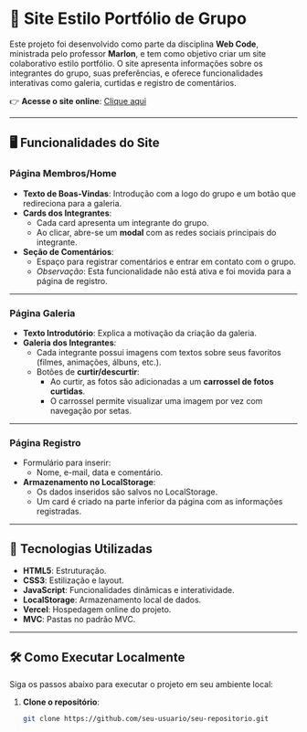 # 📂 Site Estilo Portfólio de Grupo

Este projeto foi desenvolvido como parte da disciplina **Web Code**, ministrada pelo professor **Marlon**, e tem como objetivo criar um site colaborativo estilo portfólio. O site apresenta informações sobre os integrantes do grupo, suas preferências, e oferece funcionalidades interativas como galeria, curtidas e registro de comentários.  

👉 **Acesse o site online**: [Clique aqui](https://marlon-project.vercel.app/)

---

## 🖥️ Funcionalidades do Site

### **Página Membros/Home**
- **Texto de Boas-Vindas**: Introdução com a logo do grupo e um botão que redireciona para a galeria.
- **Cards dos Integrantes**:
  - Cada card apresenta um integrante do grupo.
  - Ao clicar, abre-se um **modal** com as redes sociais principais do integrante.
- **Seção de Comentários**:
  - Espaço para registrar comentários e entrar em contato com o grupo.  
  - *Observação*: Esta funcionalidade não está ativa e foi movida para a página de registro.

---

### **Página Galeria**
- **Texto Introdutório**: Explica a motivação da criação da galeria.
- **Galeria dos Integrantes**:
  - Cada integrante possui imagens com textos sobre seus favoritos (filmes, animações, álbuns, etc.).
  - Botões de **curtir/descurtir**:
    - Ao curtir, as fotos são adicionadas a um **carrossel de fotos curtidas**.
    - O carrossel permite visualizar uma imagem por vez com navegação por setas.

---

### **Página Registro**
- Formulário para inserir:
  - Nome, e-mail, data e comentário.
- **Armazenamento no LocalStorage**:
  - Os dados inseridos são salvos no LocalStorage.
  - Um card é criado na parte inferior da página com as informações registradas.

---

## 🚀 Tecnologias Utilizadas
- **HTML5**: Estruturação.
- **CSS3**: Estilização e layout.
- **JavaScript**: Funcionalidades dinâmicas e interatividade.
- **LocalStorage**: Armazenamento local de dados.
- **Vercel**: Hospedagem online do projeto.
- **MVC**: Pastas no padrão MVC.

---

## 🛠️ Como Executar Localmente

Siga os passos abaixo para executar o projeto em seu ambiente local:

1. **Clone o repositório**:
   ```bash
   git clone https://github.com/seu-usuario/seu-repositorio.git
